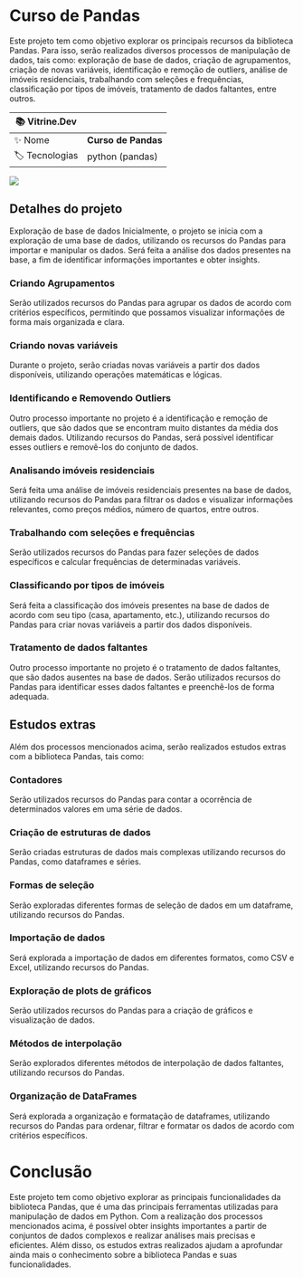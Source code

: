# Curso de Pandas

Este projeto tem como objetivo explorar os principais recursos da biblioteca Pandas. Para isso, serão realizados diversos processos de manipulação de dados, tais como: exploração de base de dados, criação de agrupamentos, criação de novas variáveis, identificação e remoção de outliers, análise de imóveis residenciais, trabalhando com seleções e frequências, classificação por tipos de imóveis, tratamento de dados faltantes, entre outros.

| :books: Vitrine.Dev |     |
| -------------  | --- |
| :sparkles: Nome        | **Curso de Pandas**
| :label: Tecnologias | python (pandas)

<!-- Inserir imagem com a #vitrinedev ao final do link -->
![](https://vitrinedev.s3.amazonaws.com/curso-pandas.png#vitrinedev)

## Detalhes do projeto
Exploração de base de dados
Inicialmente, o projeto se inicia com a exploração de uma base de dados, utilizando os recursos do Pandas para importar e manipular os dados. Será feita a análise dos dados presentes na base, a fim de identificar informações importantes e obter insights.

### Criando Agrupamentos
Serão utilizados recursos do Pandas para agrupar os dados de acordo com critérios específicos, permitindo que possamos visualizar informações de forma mais organizada e clara.

### Criando novas variáveis
Durante o projeto, serão criadas novas variáveis a partir dos dados disponíveis, utilizando operações matemáticas e lógicas.

### Identificando e Removendo Outliers
Outro processo importante no projeto é a identificação e remoção de outliers, que são dados que se encontram muito distantes da média dos demais dados. Utilizando recursos do Pandas, será possível identificar esses outliers e removê-los do conjunto de dados.

### Analisando imóveis residenciais
Será feita uma análise de imóveis residenciais presentes na base de dados, utilizando recursos do Pandas para filtrar os dados e visualizar informações relevantes, como preços médios, número de quartos, entre outros.

### Trabalhando com seleções e frequências
Serão utilizados recursos do Pandas para fazer seleções de dados específicos e calcular frequências de determinadas variáveis.

### Classificando por tipos de imóveis
Será feita a classificação dos imóveis presentes na base de dados de acordo com seu tipo (casa, apartamento, etc.), utilizando recursos do Pandas para criar novas variáveis a partir dos dados disponíveis.

### Tratamento de dados faltantes
Outro processo importante no projeto é o tratamento de dados faltantes, que são dados ausentes na base de dados. Serão utilizados recursos do Pandas para identificar esses dados faltantes e preenchê-los de forma adequada.

## Estudos extras
Além dos processos mencionados acima, serão realizados estudos extras com a biblioteca Pandas, tais como:

### Contadores
Serão utilizados recursos do Pandas para contar a ocorrência de determinados valores em uma série de dados.

### Criação de estruturas de dados
Serão criadas estruturas de dados mais complexas utilizando recursos do Pandas, como dataframes e séries.

### Formas de seleção
Serão exploradas diferentes formas de seleção de dados em um dataframe, utilizando recursos do Pandas.

### Importação de dados
Será explorada a importação de dados em diferentes formatos, como CSV e Excel, utilizando recursos do Pandas.

### Exploração de plots de gráficos
Serão utilizados recursos do Pandas para a criação de gráficos e visualização de dados.

### Métodos de interpolação
Serão explorados diferentes métodos de interpolação de dados faltantes, utilizando recursos do Pandas.

### Organização de DataFrames
Será explorada a organização e formatação de dataframes, utilizando recursos do Pandas para ordenar, filtrar e formatar os dados de acordo com critérios específicos.

# Conclusão
Este projeto tem como objetivo explorar as principais funcionalidades da biblioteca Pandas, que é uma das principais ferramentas utilizadas para manipulação de dados em Python. Com a realização dos processos mencionados acima, é possível obter insights importantes a partir de conjuntos de dados complexos e realizar análises mais precisas e eficientes. Além disso, os estudos extras realizados ajudam a aprofundar ainda mais o conhecimento sobre a biblioteca Pandas e suas funcionalidades.
